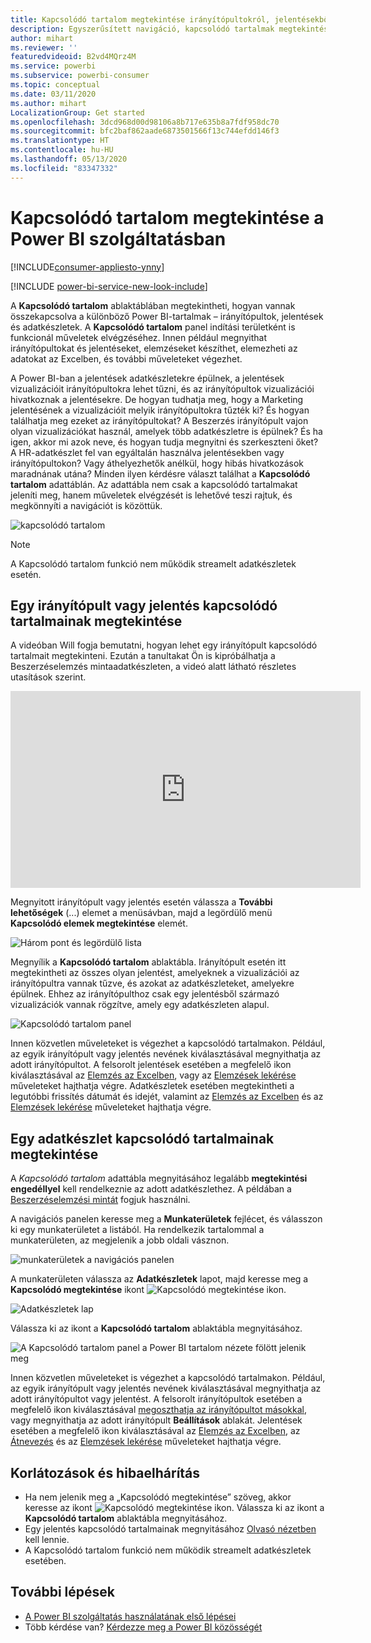 ```yaml
---
title: Kapcsolódó tartalom megtekintése irányítópultokról, jelentésekből és adathalmazokból
description: Egyszerűsített navigáció, kapcsolódó tartalmak megtekintése az irányítópultokban, jelentésekben és adatkészletekben
author: mihart
ms.reviewer: ''
featuredvideoid: B2vd4MQrz4M
ms.service: powerbi
ms.subservice: powerbi-consumer
ms.topic: conceptual
ms.date: 03/11/2020
ms.author: mihart
LocalizationGroup: Get started
ms.openlocfilehash: 3dcd968d00d98106a8b717e635b8a7fdf958dc70
ms.sourcegitcommit: bfc2baf862aade6873501566f13c744efdd146f3
ms.translationtype: HT
ms.contentlocale: hu-HU
ms.lasthandoff: 05/13/2020
ms.locfileid: "83347332"
---
```

# <a name="view-related-content-in-the-power-bi-service"></a>Kapcsolódó tartalom megtekintése a Power BI szolgáltatásban

[!INCLUDE[consumer-appliesto-ynny](../includes/consumer-appliesto-ynny.md)]

[!INCLUDE [power-bi-service-new-look-include](../includes/power-bi-service-new-look-include.md)]

A **Kapcsolódó tartalom** ablaktáblában megtekintheti, hogyan vannak összekapcsolva a különböző Power BI-tartalmak – irányítópultok, jelentések és adatkészletek. A **Kapcsolódó tartalom** panel indítási területként is funkcionál műveletek elvégzéséhez. Innen például megnyithat irányítópultokat és jelentéseket, elemzéseket készíthet, elemezheti az adatokat az Excelben, és további műveleteket végezhet.  

A Power BI-ban a jelentések adatkészletekre épülnek, a jelentések vizualizációit irányítópultokra lehet tűzni, és az irányítópultok vizualizációi hivatkoznak a jelentésekre. De hogyan tudhatja meg, hogy a Marketing jelentésének a vizualizációit melyik irányítópultokra tűzték ki? És hogyan találhatja meg ezeket az irányítópultokat? A Beszerzés irányítópult vajon olyan vizualizációkat használ, amelyek több adatkészletre is épülnek? És ha igen, akkor mi azok neve, és hogyan tudja megnyitni és szerkeszteni őket? A HR-adatkészlet fel van egyáltalán használva jelentésekben vagy irányítópultokon? Vagy áthelyezhetők anélkül, hogy hibás hivatkozások maradnának utána? Minden ilyen kérdésre választ találhat a **Kapcsolódó tartalom** adattáblán.  Az adattábla nem csak a kapcsolódó tartalmakat jeleníti meg, hanem műveletek elvégzését is lehetővé teszi rajtuk, és megkönnyíti a navigációt is közöttük.

![kapcsolódó tartalom](./media/end-user-related/power-bi-list.png)

> [!NOTE]
> A Kapcsolódó tartalom funkció nem működik streamelt adatkészletek esetén.
> 
> 

## <a name="view-related-content-for-a-dashboard-or-report"></a>Egy irányítópult vagy jelentés kapcsolódó tartalmainak megtekintése
A videóban Will fogja bemutatni, hogyan lehet egy irányítópult kapcsolódó tartalmait megtekinteni. Ezután a tanultakat Ön is kipróbálhatja a Beszerzéselemzés mintaadatkészleten, a videó alatt látható részletes utasítások szerint.

<iframe width="560" height="315" src="https://www.youtube.com/embed/B2vd4MQrz4M#t=3m05s" frameborder="0" allowfullscreen></iframe>

Megnyitott irányítópult vagy jelentés esetén válassza a **További lehetőségek** (...) elemet a menüsávban, majd a legördülő menü **Kapcsolódó elemek megtekintése** elemét.

![Három pont és legördülő lista](./media/end-user-related/power-bi-dropdown.png)

Megnyílik a **Kapcsolódó tartalom** ablaktábla. Irányítópult esetén itt megtekintheti az összes olyan jelentést, amelyeknek a vizualizációi az irányítópultra vannak tűzve, és azokat az adatkészleteket, amelyekre épülnek. Ehhez az irányítópulthoz csak egy jelentésből származó vizualizációk vannak rögzítve, amely egy adatkészleten alapul. 

![Kapcsolódó tartalom panel](./media/end-user-related/power-bi-view-related-dashboard.png)

Innen közvetlen műveleteket is végezhet a kapcsolódó tartalmakon.  Például, az egyik irányítópult vagy jelentés nevének kiválasztásával megnyithatja az adott irányítópultot.  A felsorolt jelentések esetében a megfelelő ikon kiválasztásával az [Elemzés az Excelben](../collaborate-share/service-analyze-in-excel.md), vagy az [Elemzések lekérése](end-user-insights.md) műveleteket hajthatja végre. Adatkészletek esetében megtekintheti a legutóbbi frissítés dátumát és idejét, valamint az [Elemzés az Excelben](../collaborate-share/service-analyze-in-excel.md) és az [Elemzések lekérése](end-user-insights.md) műveleteket hajthatja végre.  



## <a name="view-related-content-for-a-dataset"></a>Egy adatkészlet kapcsolódó tartalmainak megtekintése
A *Kapcsolódó tartalom* adattábla megnyitásához legalább **megtekintési engedéllyel** kell rendelkeznie az adott adatkészlethez. A példában a [Beszerzéselemzési mintát](../create-reports/sample-procurement.md) fogjuk használni.

A navigációs panelen keresse meg a **Munkaterületek** fejlécet, és válasszon ki egy munkaterületet a listából. Ha rendelkezik tartalommal a munkaterületen, az megjelenik a jobb oldali vásznon. 

![munkaterületek a navigációs panelen](./media/end-user-related/power-bi-workspace.png)


A munkaterületen válassza az **Adatkészletek** lapot, majd keresse meg a **Kapcsolódó megtekintése** ikont ![Kapcsolódó megtekintése ikon](./media/end-user-related/power-bi-view-related-icon-new.png).

![Adatkészletek lap](./media/end-user-related/power-bi-related-dataset.png)

Válassza ki az ikont a **Kapcsolódó tartalom** ablaktábla megnyitásához.

![A Kapcsolódó tartalom panel a Power BI tartalom nézete fölött jelenik meg](media/end-user-related/power-bi-dataset.png)

Innen közvetlen műveleteket is végezhet a kapcsolódó tartalmakon. Például, az egyik irányítópult vagy jelentés nevének kiválasztásával megnyithatja az adott irányítópultot vagy jelentést.  A felsorolt irányítópultok esetében a megfelelő ikon kiválasztásával [megoszthatja az irányítópultot másokkal](../collaborate-share/service-share-dashboards.md), vagy megnyithatja az adott irányítópult **Beállítások** ablakát. Jelentések esetében a megfelelő ikon kiválasztásával az [Elemzés az Excelben](../collaborate-share/service-analyze-in-excel.md), az [Átnevezés](../create-reports/service-rename.md) és az [Elemzések lekérése](end-user-insights.md) műveleteket hajthatja végre.  

## <a name="limitations-and-troubleshooting"></a>Korlátozások és hibaelhárítás
* Ha nem jelenik meg a „Kapcsolódó megtekintése” szöveg, akkor keresse az ikont ![Kapcsolódó megtekintése ikon](./media/end-user-related/power-bi-view-related-icon-new.png). Válassza ki az ikont a **Kapcsolódó tartalom** ablaktábla megnyitásához.
* Egy jelentés kapcsolódó tartalmainak megnyitásához [Olvasó nézetben](end-user-reading-view.md) kell lennie.
* A Kapcsolódó tartalom funkció nem működik streamelt adatkészletek esetében.

## <a name="next-steps"></a>További lépések
* [A Power BI szolgáltatás használatának első lépései](../fundamentals/service-get-started.md)
* Több kérdése van? [Kérdezze meg a Power BI közösségét](https://community.powerbi.com/)

